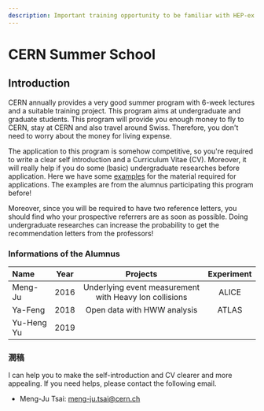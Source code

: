 ```yaml
---
description: Important training opportunity to be familiar with HEP-ex
---
```


# CERN Summer School

## Introduction

CERN annually provides a very good summer program with 6-week lectures and a suitable training project. This program aims at undergraduate and graduate students. This program will provide you enough money to fly to CERN, stay at CERN and also travel around Swiss. Therefore, you don't need to worry about the money for living expense.  

The application to this program is somehow competitive, so you're required to write a clear self introduction and a Curriculum Vitae \(CV\). Moreover, it will really help if you do some \(basic\) undergraduate researches before application. Here we have some [examples](https://drive.google.com/drive/folders/1NINmFAcOZOmUf5Klqm9iQmINsWVGbwpa?usp=sharing) for the material required for applications. The examples are from the alumnus participating this program before! 

Moreover, since you will be required to have two reference letters, you should find who your prospective referrers are as soon as possible. Doing undergraduate researches can increase the probability to get the recommendation letters from the professors!

### Informations of the Alumnus

| Name | Year | Projects | Experiment |
| :--- | :---: | :---: | :---: |
| Meng-Ju | 2016 | Underlying event measurement with Heavy Ion collisions | ALICE |
| Ya-Feng | 2018 | Open data with HWW analysis | ATLAS |
| Yu-Heng Yu | 2019 |  |  |

### 潤稿

I can help you to make the self-introduction and CV clearer and more appealing. If you need helps, please contact the following email.

* Meng-Ju Tsai: meng-ju.tsai@cern.ch

